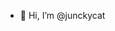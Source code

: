 - 👋 Hi, I’m @junckycat


<!---
junckycat/junckycat is a ✨ special ✨ repository because its `README.md` (this file) appears on your GitHub profile.
You can click the Preview link to take a look at your changes.
--->
